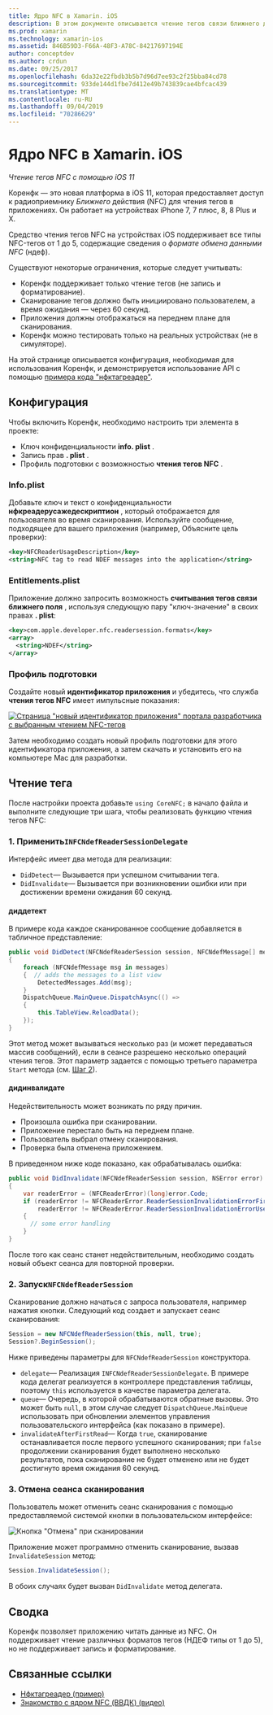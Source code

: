 ```yaml
---
title: Ядро NFC в Xamarin. iOS
description: В этом документе описывается чтение тегов связи ближнего действия в Xamarin. iOS с помощью API, появившихся в iOS 11.
ms.prod: xamarin
ms.technology: xamarin-ios
ms.assetid: 846B59D3-F66A-48F3-A78C-84217697194E
author: conceptdev
ms.author: crdun
ms.date: 09/25/2017
ms.openlocfilehash: 6da32e22fbdb3b5b7d96d7ee93c2f25bba84cd78
ms.sourcegitcommit: 933de144d1fbe7d412e49b743839cae4bfcac439
ms.translationtype: MT
ms.contentlocale: ru-RU
ms.lasthandoff: 09/04/2019
ms.locfileid: "70286629"
---
```

# <a name="core-nfc-in-xamarinios"></a>Ядро NFC в Xamarin. iOS

_Чтение тегов NFC с помощью iOS 11_

Коренфк — это новая платформа в iOS 11, которая предоставляет доступ к радиоприемнику _Ближнего_ действия (NFC) для чтения тегов в приложениях. Он работает на устройствах iPhone 7, 7 плюс, 8, 8 Plus и X.

Средство чтения тегов NFC на устройствах iOS поддерживает все типы NFC-тегов от 1 до 5, содержащие сведения о _формате обмена данными NFC_ (ндеф).

Существуют некоторые ограничения, которые следует учитывать:

- Коренфк поддерживает только чтение тегов (не запись и форматирование).
- Сканирование тегов должно быть инициировано пользователем, а время ожидания — через 60 секунд.
- Приложения должны отображаться на переднем плане для сканирования.
- Коренфк можно тестировать только на реальных устройствах (не в симуляторе).

На этой странице описывается конфигурация, необходимая для использования Коренфк, и демонстрируется использование API с помощью [примера кода "нфктагреадер"](https://docs.microsoft.com/samples/xamarin/ios-samples/ios11-nfctagreader).

## <a name="configuration"></a>Конфигурация

Чтобы включить Коренфк, необходимо настроить три элемента в проекте:

- Ключ конфиденциальности **info. plist** .
- Запись прав **. plist** .
- Профиль подготовки с возможностью **чтения тегов NFC** .

### <a name="infoplist"></a>Info.plist

Добавьте ключ и текст о конфиденциальности **нфкреадерусажедескриптион** , который отображается для пользователя во время сканирования. Используйте сообщение, подходящее для вашего приложения (например, Объясните цель проверки):

```xml
<key>NFCReaderUsageDescription</key>
<string>NFC tag to read NDEF messages into the application</string>
```

### <a name="entitlementsplist"></a>Entitlements.plist

Приложение должно запросить возможность **считывания тегов связи ближнего поля** , используя следующую пару "ключ-значение" в своих правах **. plist**:

```xml
<key>com.apple.developer.nfc.readersession.formats</key>
<array>
  <string>NDEF</string>
</array>
```

### <a name="provisioning-profile"></a>Профиль подготовки

Создайте новый **идентификатор приложения** и убедитесь, что служба **чтения тегов NFC** имеет импульсные показания:

[![Страница "новый идентификатор приложения" портала разработчика с выбранным чтением NFC-тегов](corenfc-images/app-services-nfc-sml.png)](corenfc-images/app-services-nfc.png#lightbox)

Затем необходимо создать новый профиль подготовки для этого идентификатора приложения, а затем скачать и установить его на компьютере Mac для разработки.

## <a name="reading-a-tag"></a>Чтение тега

После настройки проекта добавьте `using CoreNFC;` в начало файла и выполните следующие три шага, чтобы реализовать функцию чтения тегов NFC:

### <a name="1-implement-infcndefreadersessiondelegate"></a>1. Применить`INFCNdefReaderSessionDelegate`

Интерфейс имеет два метода для реализации:

- `DidDetect`— Вызывается при успешном считывании тега.
- `DidInvalidate`— Вызывается при возникновении ошибки или при достижении времени ожидания 60 секунд.

#### <a name="diddetect"></a>диддетект

В примере кода каждое сканированное сообщение добавляется в табличное представление:

```csharp
public void DidDetect(NFCNdefReaderSession session, NFCNdefMessage[] messages)
{
    foreach (NFCNdefMessage msg in messages)
    {  // adds the messages to a list view
        DetectedMessages.Add(msg);
    }
    DispatchQueue.MainQueue.DispatchAsync(() =>
    {
        this.TableView.ReloadData();
    });
}
```

Этот метод может вызываться несколько раз (и может передаваться массив сообщений), если в сеансе разрешено несколько операций чтения тегов. Этот параметр задается с помощью третьего параметра `Start` метода (см. [Шаг 2](#step2)).

#### <a name="didinvalidate"></a>дидинвалидате

Недействительность может возникать по ряду причин.

- Произошла ошибка при сканировании.
- Приложение перестало быть на переднем плане.
- Пользователь выбрал отмену сканирования.
- Проверка была отменена приложением.

В приведенном ниже коде показано, как обрабатывалась ошибка:

```csharp
public void DidInvalidate(NFCNdefReaderSession session, NSError error)
{
    var readerError = (NFCReaderError)(long)error.Code;
    if (readerError != NFCReaderError.ReaderSessionInvalidationErrorFirstNDEFTagRead &&
        readerError != NFCReaderError.ReaderSessionInvalidationErrorUserCanceled)
    {
      // some error handling
    }
}
```

После того как сеанс станет недействительным, необходимо создать новый объект сеанса для повторной проверки.

<a name="step2" />

### <a name="2-start-an-nfcndefreadersession"></a>2. Запуск`NFCNdefReaderSession`

Сканирование должно начаться с запроса пользователя, например нажатия кнопки.
Следующий код создает и запускает сеанс сканирования:

```csharp
Session = new NFCNdefReaderSession(this, null, true);
Session?.BeginSession();
```

Ниже приведены параметры для `NFCNdefReaderSession` конструктора.

- `delegate`— Реализация `INFCNdefReaderSessionDelegate`. В примере кода делегат реализуется в контроллере представления таблицы, поэтому `this` используется в качестве параметра делегата.
- `queue`— Очередь, в которой обрабатываются обратные вызовы. Это может быть `null`, в этом случае следует `DispatchQueue.MainQueue` использовать при обновлении элементов управления пользовательского интерфейса (как показано в примере).
- `invalidateAfterFirstRead`— Когда `true`, сканирование останавливается после первого успешного сканирования; при `false` продолжении сканирования будет выполнено несколько результатов, пока сканирование не будет отменено или не будет достигнуто время ожидания 60 секунд.


### <a name="3-cancel-the-scanning-session"></a>3. Отмена сеанса сканирования

Пользователь может отменить сеанс сканирования с помощью предоставляемой системой кнопки в пользовательском интерфейсе:

![Кнопка "Отмена" при сканировании](corenfc-images/scan-cancel-sml.png)

Приложение может программно отменить сканирование, вызвав `InvalidateSession` метод:

```csharp
Session.InvalidateSession();
```

В обоих случаях будет вызван `DidInvalidate` метод делегата.

## <a name="summary"></a>Сводка

Коренфк позволяет приложению читать данные из NFC. Он поддерживает чтение различных форматов тегов (НДЕФ типы от 1 до 5), но не поддерживает запись и форматирование.


## <a name="related-links"></a>Связанные ссылки

- [Нфктагреадер (пример)](https://docs.microsoft.com/samples/xamarin/ios-samples/ios11-nfctagreader)
- [Знакомство с ядром NFC (ВВДК) (видео)](https://developer.apple.com/videos/play/wwdc2017/718/)
